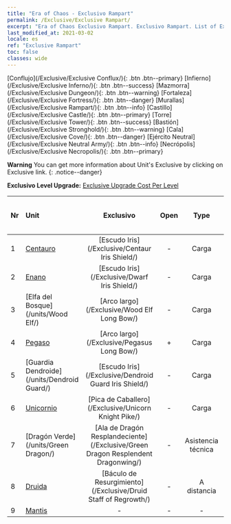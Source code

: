 ```yaml
---
title: "Era of Chaos - Exclusivo Rampart"
permalink: /Exclusive/Exclusive Rampart/
excerpt: "Era of Chaos Exclusivo Rampart. Exclusivo Rampart. List of Exclusivo Rampart in Era of Chaos"
last_modified_at: 2021-03-02
locale: es
ref: "Exclusive Rampart"
toc: false
classes: wide
---
```

 [Conflujo](/Exclusive/Exclusive Conflux/){: .btn .btn--primary} [Infierno](/Exclusive/Exclusive Inferno/){: .btn .btn--success} [Mazmorra](/Exclusive/Exclusive Dungeon/){: .btn .btn--warning} [Fortaleza](/Exclusive/Exclusive Fortress/){: .btn .btn--danger} [Murallas](/Exclusive/Exclusive Rampart/){: .btn .btn--info} [Castillo](/Exclusive/Exclusive Castle/){: .btn .btn--primary} [Torre](/Exclusive/Exclusive Tower/){: .btn .btn--success} [Bastión](/Exclusive/Exclusive Stronghold/){: .btn .btn--warning} [Cala](/Exclusive/Exclusive Cove/){: .btn .btn--danger} [Ejército Neutral](/Exclusive/Exclusive Neutral Army/){: .btn .btn--info} [Necrópolis](/Exclusive/Exclusive Necropolis/){: .btn .btn--primary} 

**Warning** You can get more information about Unit's Exclusive by clicking on Exclusive link. 
{: .notice--danger}

 **Exclusivo Level Upgrade:** [Exclusive Upgrade Cost Per Level](/Exclusive/ExclusiveUpgradeCostPerLevel/)

  | Nr |         Unit        | Exclusivo | Open  |    Type   |  Item to Rank UP      |  Skin   |
  |:---|:--------------------|:-------------:|:-----:|:---------:|:---------------------:|:-------:|
  | 1  | [Centauro](/units/Centaur/) | [Escudo Iris](/Exclusive/Centaur Iris Shield/) | - | Carga | - | - |
  | 2  | [Enano](/units/Dwarf/) | [Escudo Iris](/Exclusive/Dwarf Iris Shield/) | - | Carga | - | - |
  | 3  | [Elfa del Bosque](/units/Wood Elf/) | [Arco largo](/Exclusive/Wood Elf Long Bow/) | - | Carga | - | - |
  | 4  | [Pegaso](/units/Pegasus/) | [Arco largo](/Exclusive/Pegasus Long Bow/) | + | Carga | - | - |
  | 5  | [Guardia Dendroide](/units/Dendroid Guard/) | [Escudo Iris](/Exclusive/Dendroid Guard Iris Shield/) | - | Carga | - | - |
  | 6  | [Unicornio](/units/Unicorn/) | [Pica de Caballero](/Exclusive/Unicorn Knight Pike/) | - | Carga | - | - |
  | 7  | [Dragón Verde](/units/Green Dragon/) | [Ala de Dragón Resplandeciente](/Exclusive/Green Dragon Resplendent Dragonwing/) | - | Asistencia técnica | - | - |
  | 8  | [Druida](/units/Druid/) | [Báculo de Resurgimiento](/Exclusive/Druid Staff of Regrowth/) | - | A distancia | - | - |
  | 9  | [Mantis](/units/Mantis/) | - | - | - | none | none |
